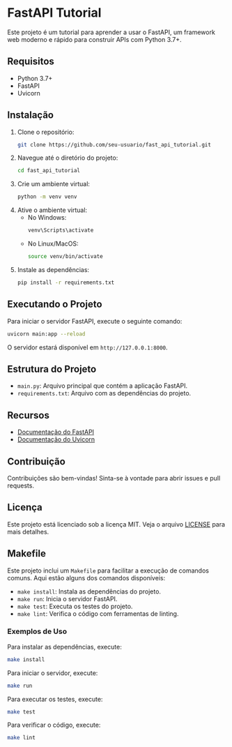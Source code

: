 # FastAPI Tutorial

Este projeto é um tutorial para aprender a usar o FastAPI, um framework web moderno e rápido para construir APIs com Python 3.7+.

## Requisitos

- Python 3.7+
- FastAPI
- Uvicorn

## Instalação

1. Clone o repositório:
    ```bash
    git clone https://github.com/seu-usuario/fast_api_tutorial.git
    ```
2. Navegue até o diretório do projeto:
    ```bash
    cd fast_api_tutorial
    ```
3. Crie um ambiente virtual:
    ```bash
    python -m venv venv
    ```
4. Ative o ambiente virtual:
    - No Windows:
        ```bash
        venv\Scripts\activate
        ```
    - No Linux/MacOS:
        ```bash
        source venv/bin/activate
        ```
5. Instale as dependências:
    ```bash
    pip install -r requirements.txt
    ```

## Executando o Projeto

Para iniciar o servidor FastAPI, execute o seguinte comando:
```bash
uvicorn main:app --reload
```
O servidor estará disponível em `http://127.0.0.1:8000`.

## Estrutura do Projeto

- `main.py`: Arquivo principal que contém a aplicação FastAPI.
- `requirements.txt`: Arquivo com as dependências do projeto.

## Recursos

- [Documentação do FastAPI](https://fastapi.tiangolo.com/)
- [Documentação do Uvicorn](https://www.uvicorn.org/)

## Contribuição

Contribuições são bem-vindas! Sinta-se à vontade para abrir issues e pull requests.

## Licença

Este projeto está licenciado sob a licença MIT. Veja o arquivo [LICENSE](LICENSE) para mais detalhes.


## Makefile

Este projeto inclui um `Makefile` para facilitar a execução de comandos comuns. Aqui estão alguns dos comandos disponíveis:

- `make install`: Instala as dependências do projeto.
- `make run`: Inicia o servidor FastAPI.
- `make test`: Executa os testes do projeto.
- `make lint`: Verifica o código com ferramentas de linting.

### Exemplos de Uso

Para instalar as dependências, execute:
```bash
make install
```

Para iniciar o servidor, execute:
```bash
make run
```

Para executar os testes, execute:
```bash
make test
```

Para verificar o código, execute:
```bash
make lint
```